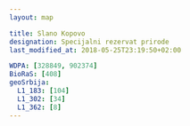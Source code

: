 ```yaml
---
layout: map

title: Slano Kopovo
designation: Specijalni rezervat prirode
last_modified_at: 2018-05-25T23:19:50+02:00

WDPA: [328849, 902374]
BioRaS: [408]
geoSrbija:
  L1_183: [104]
  L1_302: [34]
  L1_362: [8]
---
```

